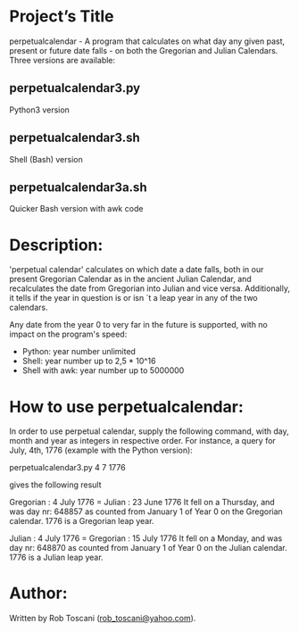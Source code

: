 # Project’s Title
perpetualcalendar - A program that calculates on what day any given past, present or future date falls - on both the Gregorian and Julian Calendars. Three versions are available:
## perpetualcalendar3.py
Python3 version
## perpetualcalendar3.sh
Shell (Bash) version
## perpetualcalendar3a.sh
Quicker Bash version with awk code

# Description:
'perpetual calendar' calculates on which date a date falls, both in our present Gregorian Calendar as in the 
ancient Julian Calendar, and recalculates the date from Gregorian into Julian and vice versa.
Additionally, it tells if the year in question is or isn ´t a leap year in any of the two calendars.

Any date from the year 0 to very far in the future is supported, with no impact on the program's speed:
- Python: year number unlimited
- Shell: year number up to 2,5 * 10^16
- Shell with awk: year number up to 5000000

# How to use perpetualcalendar:
In order to use perpetual calendar, supply the following command, with day, month and year as integers in respective order.
For instance, a query for July, 4th, 1776 (example with the Python version):

perpetualcalendar3.py 4 7 1776

gives the following result

Gregorian : 4  July 1776 =
Julian    : 23 June 1776
It fell on a Thursday,
and was day nr: 648857
as counted from January 1 of Year 0
on the Gregorian calendar.
1776 is a Gregorian leap year.

Julian    : 4  July 1776 =
Gregorian : 15 July 1776
It fell on a Monday,
and was day nr: 648870
as counted from January 1 of Year 0
on the Julian calendar.
1776 is a Julian leap year.



# Author:
Written by Rob Toscani (rob_toscani@yahoo.com).
